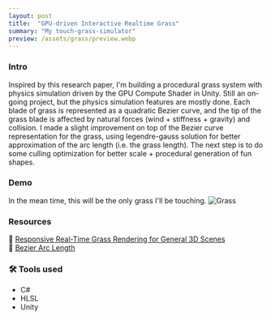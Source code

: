 ```yaml
---
layout: post
title:  "GPU-driven Interactive Realtime Grass"
summary: "My touch-grass-simulator"
preview: /assets/grass/preview.webp
---
```


### Intro 
Inspired by this research paper, I'm building a procedural grass system with physics simulation driven by the GPU Compute Shader in Unity. Still an on-going project, but the physics simulation features are mostly done. Each blade of grass is represented as a quadratic Bezier curve, and the tip of the grass blade is affected by natural forces (wind + stiffness + gravity) and collision. I made a slight improvement on top of the Bezier curve representation for the grass, using legendre-gauss solution for better approximation of the arc length (i.e. the grass length). The next step is to do some culling optimization for better scale + procedural generation of fun shapes.

### Demo
In the mean time, this will be the only grass I'll be touching.
![Grass](/assets/grass/interactive-grass.gif)

### Resources
🔗 [Responsive Real-Time Grass Rendering for General 3D Scenes](https://www.cg.tuwien.ac.at/research/publications/2017/JAHRMANN-2017-RRTG/JAHRMANN-2017-RRTG-draft.pdf) \
🔗 [Bezier Arc Length](https://pomax.github.io/bezierinfo/#arclength)

### 🛠️ Tools used
- C#
- HLSL
- Unity